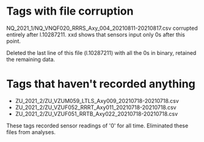 
# Tags with file corruption

NQ_2021_1/NQ_VNQF020_RRRS_Axy_004_20210811-20210817.csv
corrupted entirely after l.10287211. xxd shows that sensors input only 0s after
this point.

Deleted the last line of this file (l.10287211) with all the 0s in binary,
retained the remaining data.

# Tags that haven't recorded anything

- ZU_2021_2/ZU_VZUM059_LTLS_Axy009_20210718-20210718.csv
- ZU_2021_2/ZU_VZUF052_RRRT_Axy011_20210718-20210718.csv
- ZU_2021_2/ZU_VZUF051_RRTB_Axy022_20210718-20210718.csv

These tags recorded sensor readings of '0' for all time.
Eliminated these files from analyses.
